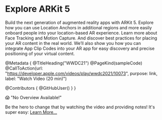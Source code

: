 # Explore ARKit 5

Build the next generation of augmented reality apps with ARKit 5. Explore how you can use Location Anchors in additional regions and more easily onboard people into your location-based AR experience. Learn more about Face Tracking and Motion Capture. And discover best practices for placing your AR content in the real world. We’ll also show you how you can integrate App Clip Codes into your AR app for easy discovery and precise positioning of your virtual content.

@Metadata {
   @TitleHeading("WWDC21")
   @PageKind(sampleCode)
   @CallToAction(url: "https://developer.apple.com/videos/play/wwdc2021/10073", purpose: link, label: "Watch Video (20 min)")

   @Contributors {
      @GitHubUser(<replace this with your GitHub handle>)
   }
}

😱 "No Overview Available!"

Be the hero to change that by watching the video and providing notes! It's super easy:
 [Learn More…](https://wwdcnotes.com/documentation/wwdcnotes/contributing)
